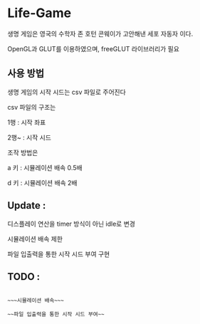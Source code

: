 # Life-Game
생명 게임은 영국의 수학자 존 호턴 콘웨이가 고안해낸 세포 자동자 이다.

OpenGL과 GLUT를 이용하였으며, freeGLUT 라이브러리가 필요

## 사용 방법

생명 게임의 시작 시드는 csv 파일로 주어진다

csv 파일의 구조는

1행 : 시작 좌표

2행~ : 시작 시드

조작 방법은

a 키 : 시뮬레이션 배속 0.5배

d 키 : 시뮬레이션 배속 2배

## Update :

디스플레이 연산을 timer 방식이 아닌 idle로 변경

시뮬레이션 배속 제한

파일 입출력을 통한 시작 시드 부여 구현

## TODO :

~~~실시간 시뮬레이션~~~

~~~시뮬레이션 배속~~~

~~파일 입출력을 통한 시작 시드 부여~~
